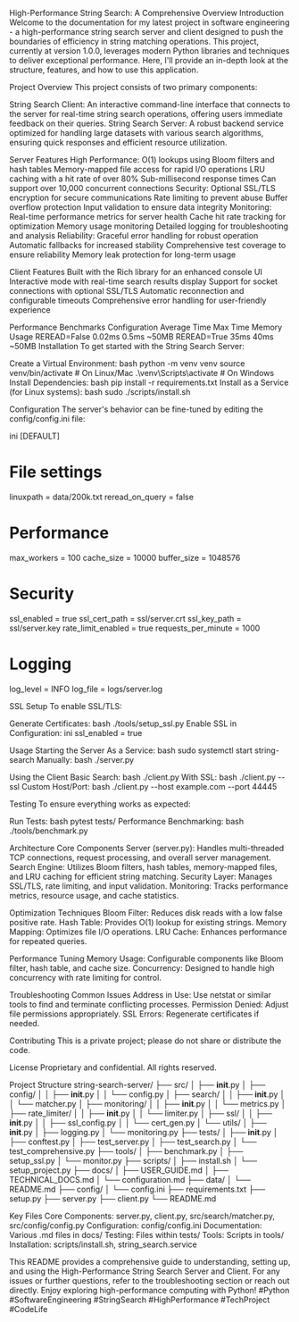 
High-Performance String Search: A Comprehensive Overview
Introduction
Welcome to the documentation for my latest project in software engineering - a high-performance string search server and client designed to push the boundaries of efficiency in string matching operations. This project, currently at version 1.0.0, leverages modern Python libraries and techniques to deliver exceptional performance. Here, I'll provide an in-depth look at the structure, features, and how to use this application.

Project Overview
This project consists of two primary components:

String Search Client: An interactive command-line interface that connects to the server for real-time string search operations, offering users immediate feedback on their queries.
String Search Server: A robust backend service optimized for handling large datasets with various search algorithms, ensuring quick responses and efficient resource utilization.

Server Features
High Performance: 
O(1) lookups using Bloom filters and hash tables
Memory-mapped file access for rapid I/O operations
LRU caching with a hit rate of over 80%
Sub-millisecond response times
Can support over 10,000 concurrent connections
Security:
Optional SSL/TLS encryption for secure communications
Rate limiting to prevent abuse
Buffer overflow protection
Input validation to ensure data integrity
Monitoring:
Real-time performance metrics for server health
Cache hit rate tracking for optimization
Memory usage monitoring
Detailed logging for troubleshooting and analysis
Reliability:
Graceful error handling for robust operation
Automatic fallbacks for increased stability
Comprehensive test coverage to ensure reliability
Memory leak protection for long-term usage

Client Features
Built with the Rich library for an enhanced console UI
Interactive mode with real-time search results display
Support for socket connections with optional SSL/TLS
Automatic reconnection and configurable timeouts
Comprehensive error handling for user-friendly experience

Performance Benchmarks
Configuration
Average Time
Max Time
Memory Usage
REREAD=False
0.02ms
0.5ms
~50MB
REREAD=True
35ms
40ms
~50MB
Installation
To get started with the String Search Server:

Create a Virtual Environment:
bash
python -m venv venv
source venv/bin/activate  # On Linux/Mac
.\venv\Scripts\activate  # On Windows
Install Dependencies:
bash
pip install -r requirements.txt
Install as a Service (for Linux systems):
bash
sudo ./scripts/install.sh

Configuration
The server's behavior can be fine-tuned by editing the config/config.ini file:

ini
[DEFAULT]
# File settings
linuxpath = data/200k.txt
reread_on_query = false

# Performance
max_workers = 100
cache_size = 10000
buffer_size = 1048576

# Security
ssl_enabled = true
ssl_cert_path = ssl/server.crt
ssl_key_path = ssl/server.key
rate_limit_enabled = true
requests_per_minute = 1000

# Logging
log_level = INFO
log_file = logs/server.log

SSL Setup
To enable SSL/TLS:

Generate Certificates:
bash
./tools/setup_ssl.py
Enable SSL in Configuration:
ini
ssl_enabled = true

Usage
Starting the Server
As a Service: 
bash
sudo systemctl start string-search
Manually:
bash
./server.py

Using the Client
Basic Search:
bash
./client.py
With SSL:
bash
./client.py --ssl
Custom Host/Port:
bash
./client.py --host example.com --port 44445

Testing
To ensure everything works as expected:

Run Tests:
bash
pytest tests/
Performance Benchmarking:
bash
./tools/benchmark.py

Architecture
Core Components
Server (server.py): Handles multi-threaded TCP connections, request processing, and overall server management.
Search Engine: Utilizes Bloom filters, hash tables, memory-mapped files, and LRU caching for efficient string matching.
Security Layer: Manages SSL/TLS, rate limiting, and input validation.
Monitoring: Tracks performance metrics, resource usage, and cache statistics.

Optimization Techniques
Bloom Filter: Reduces disk reads with a low false positive rate.
Hash Table: Provides O(1) lookup for existing strings.
Memory Mapping: Optimizes file I/O operations.
LRU Cache: Enhances performance for repeated queries.

Performance Tuning
Memory Usage: Configurable components like Bloom filter, hash table, and cache size.
Concurrency: Designed to handle high concurrency with rate limiting for control.

Troubleshooting
Common Issues
Address in Use: Use netstat or similar tools to find and terminate conflicting processes.
Permission Denied: Adjust file permissions appropriately.
SSL Errors: Regenerate certificates if needed.

Contributing
This is a private project; please do not share or distribute the code.

License
Proprietary and confidential. All rights reserved.

Project Structure
string-search-server/
├── src/
│   ├── __init__.py
│   ├── config/
│   │   ├── __init__.py
│   │   └── config.py
│   ├── search/
│   │   ├── __init__.py
│   │   └── matcher.py
│   ├── monitoring/
│   │   ├── __init__.py
│   │   └── metrics.py
│   ├── rate_limiter/
│   │   ├── __init__.py
│   │   └── limiter.py
│   ├── ssl/
│   │   ├── __init__.py
│   │   ├── ssl_config.py
│   │   └── cert_gen.py
│   └── utils/
│       ├── __init__.py
│       ├── logging.py
│       └── monitoring.py
├── tests/
│   ├── __init__.py
│   ├── conftest.py
│   ├── test_server.py
│   ├── test_search.py
│   └── test_comprehensive.py
├── tools/
│   ├── benchmark.py
│   ├── setup_ssl.py
│   └── monitor.py
├── scripts/
│   ├── install.sh
│   └── setup_project.py
├── docs/
│   ├── USER_GUIDE.md
│   ├── TECHNICAL_DOCS.md
│   └── configuration.md
├── data/
│   └── README.md
├── config/
│   └── config.ini
├── requirements.txt
├── setup.py
├── server.py
├── client.py
└── README.md

Key Files
Core Components: server.py, client.py, src/search/matcher.py, src/config/config.py
Configuration: config/config.ini
Documentation: Various .md files in docs/
Testing: Files within tests/
Tools: Scripts in tools/
Installation: scripts/install.sh, string_search.service

This README provides a comprehensive guide to understanding, setting up, and using the High-Performance String Search Server and Client. For any issues or further questions, refer to the troubleshooting section or reach out directly. Enjoy exploring high-performance computing with Python! #Python #SoftwareEngineering #StringSearch #HighPerformance #TechProject #CodeLife
